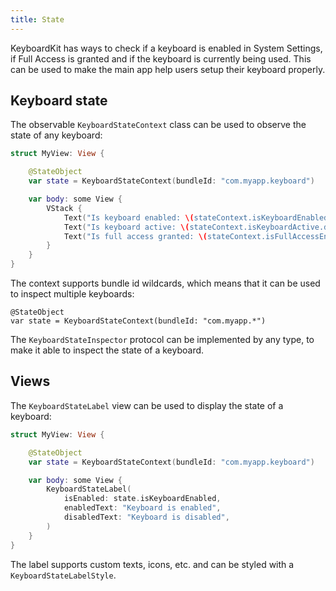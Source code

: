 ```yaml
---
title: State
---
```


KeyboardKit has ways to check if a keyboard is enabled in System Settings, if Full Access is granted and if the keyboard is currently being used. This can be used to make the main app help users setup their keyboard properly. 


## Keyboard state

The observable ``KeyboardStateContext`` class can be used to observe the state of any keyboard:

```swift
struct MyView: View {

    @StateObject
    var state = KeyboardStateContext(bundleId: "com.myapp.keyboard")

    var body: some View {
        VStack {
            Text("Is keyboard enabled: \(stateContext.isKeyboardEnabled.description)")
            Text("Is keyboard active: \(stateContext.isKeyboardActive.description)")
            Text("Is full access granted: \(stateContext.isFullAccessEnabled.description)")
        }
    }
} 
```

The context supports bundle id wildcards, which means that it can be used to inspect multiple keyboards:

```
@StateObject
var state = KeyboardStateContext(bundleId: "com.myapp.*")
```

The ``KeyboardStateInspector`` protocol can be implemented by any type, to make it able to inspect the state of a keyboard.


## Views

The ``KeyboardStateLabel`` view can be used to display the state of a keyboard:

```swift
struct MyView: View {

    @StateObject
    var state = KeyboardStateContext(bundleId: "com.myapp.keyboard")

    var body: some View {
        KeyboardStateLabel(
            isEnabled: state.isKeyboardEnabled,
            enabledText: "Keyboard is enabled",
            disabledText: "Keyboard is disabled",
        )
    }
} 
```

The label supports custom texts, icons, etc. and can be styled with a ``KeyboardStateLabelStyle``.
